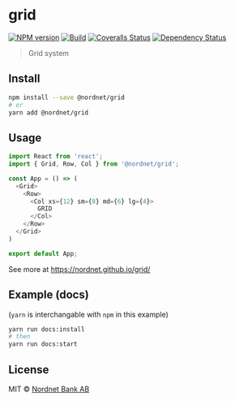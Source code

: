 # grid

[![NPM version][npm-image]][npm-url]
[![Build][travis-image]][travis-url]
[![Coveralls Status][coveralls-image]][coveralls-url]
[![Dependency Status][depstat-image]][depstat-url]

> Grid system

## Install

```sh
npm install --save @nordnet/grid
# or
yarn add @nordnet/grid
```

## Usage

```js
import React from 'react';
import { Grid, Row, Col } from '@nordnet/grid';

const App = () => (
  <Grid>
    <Row>
      <Col xs={12} sm={8} md={6} lg={4}>
        GRID
      </Col>
    </Row>
  </Grid>
)

export default App;
```

See more at https://nordnet.github.io/grid/

## Example (docs)

(`yarn` is interchangable with `npm` in this example)

```sh
yarn run docs:install
# then
yarn run docs:start
```


## License

MIT © [Nordnet Bank AB](https://www.nordnet.se)

[npm-url]: https://npmjs.org/package/@nordnet/grid
[npm-image]: https://img.shields.io/npm/v/@nordnet/grid.svg?style=flat-square

[travis-url]: https://travis-ci.org/nordnet/grid
[travis-image]: https://img.shields.io/travis/nordnet/grid.svg?style=flat-square

[coveralls-url]: https://coveralls.io/r/nordnet/grid
[coveralls-image]: https://img.shields.io/coveralls/nordnet/grid.svg?style=flat-square

[depstat-url]: https://david-dm.org/nordnet/grid
[depstat-image]: https://david-dm.org/nordnet/grid.svg?style=flat-square
